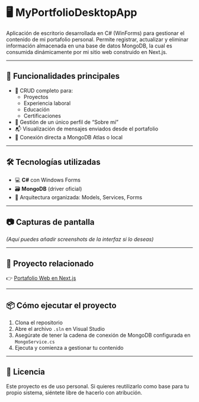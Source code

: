 # 🖥️ MyPortfolioDesktopApp

Aplicación de escritorio desarrollada en C# (WinForms) para gestionar el contenido de mi portafolio personal. Permite registrar, actualizar y eliminar información almacenada en una base de datos MongoDB, la cual es consumida dinámicamente por mi sitio web construido en Next.js.

---

## 🚀 Funcionalidades principales

- 🔧 CRUD completo para:
  - Proyectos
  - Experiencia laboral
  - Educación
  - Certificaciones
- 🧾 Gestión de un único perfil de “Sobre mí”
- 📬 Visualización de mensajes enviados desde el portafolio
- 🧠 Conexión directa a MongoDB Atlas o local

---

## 🛠️ Tecnologías utilizadas

- 💻 **C#** con Windows Forms
- 🗃️ **MongoDB** (driver oficial)
- 🧱 Arquitectura organizada: Models, Services, Forms

---

## 📷 Capturas de pantalla

*(Aquí puedes añadir screenshots de la interfaz si lo deseas)*

---

## 🔗 Proyecto relacionado

👉 [Portafolio Web en Next.js](https://github.com/ZimmerMike/mikes-portfolio)

---

## 📦 Cómo ejecutar el proyecto

1. Clona el repositorio
2. Abre el archivo `.sln` en Visual Studio
3. Asegúrate de tener la cadena de conexión de MongoDB configurada en `MongoService.cs`
4. Ejecuta y comienza a gestionar tu contenido

---

## 📄 Licencia

Este proyecto es de uso personal. Si quieres reutilizarlo como base para tu propio sistema, siéntete libre de hacerlo con atribución.
